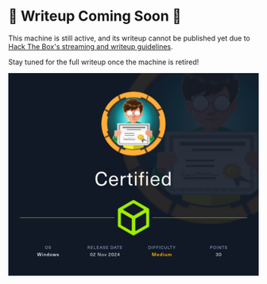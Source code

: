 # 🚧 Writeup Coming Soon 🚧

This machine is still active, and its writeup cannot be published yet due to [Hack The Box's streaming and writeup guidelines](https://help.hackthebox.com/en/articles/5188925-streaming-writeups-walkthrough-guidelines).

Stay tuned for the full writeup once the machine is retired!

![Screenshot0](./screenshots/Certified.png)
